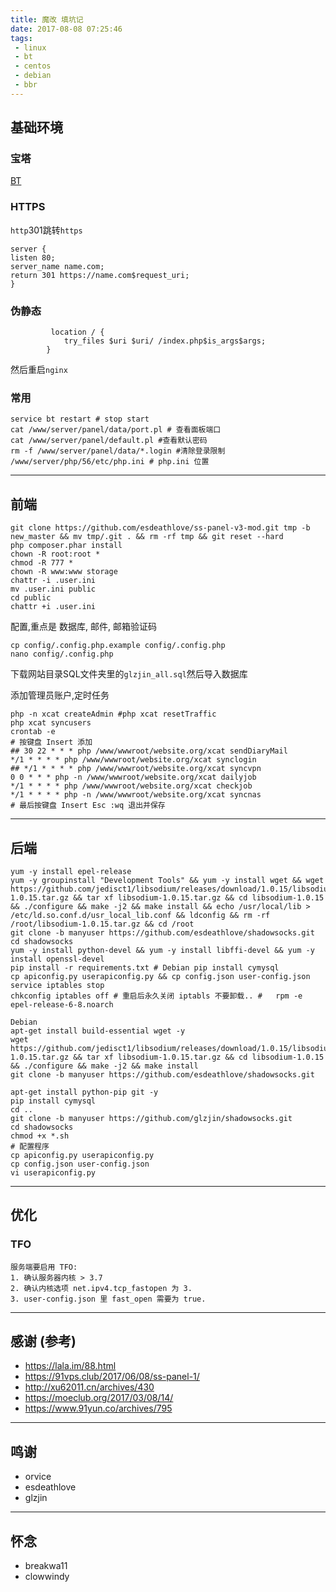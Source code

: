 ```yaml
---
title: 魔改 填坑记
date: 2017-08-08 07:25:46
tags:
 - linux
 - bt
 - centos
 - debian
 - bbr
---
```


## 基础环境

### 宝塔

[BT](https://bt.cn)

<!--more-->

### HTTPS

`http`301跳转`https`
```nginx
server {
listen 80;
server_name name.com;
return 301 https://name.com$request_uri;
}
```

### 伪静态

```nginx
         location / {
            try_files $uri $uri/ /index.php$is_args$args;
        } 
```
然后重启`nginx`

### 常用

```shell
service bt restart # stop start 
cat /www/server/panel/data/port.pl # 查看面板端口
cat /www/server/panel/default.pl #查看默认密码
rm -f /www/server/panel/data/*.login #清除登录限制
/www/server/php/56/etc/php.ini # php.ini 位置
```


---------------------


## 前端


```shell
git clone https://github.com/esdeathlove/ss-panel-v3-mod.git tmp -b new_master && mv tmp/.git . && rm -rf tmp && git reset --hard
php composer.phar install
chown -R root:root *
chmod -R 777 *
chown -R www:www storage
chattr -i .user.ini
mv .user.ini public
cd public
chattr +i .user.ini
```

配置,重点是 数据库, 邮件, 邮箱验证码  
```shell
cp config/.config.php.example config/.config.php
nano config/.config.php
```
下载网站目录SQL文件夹里的`glzjin_all.sql`然后导入数据库  

添加管理员账户,定时任务  
```shell
php -n xcat createAdmin #php xcat resetTraffic
php xcat syncusers
crontab -e  
# 按键盘 Insert 添加
## 30 22 * * * php /www/wwwroot/website.org/xcat sendDiaryMail
*/1 * * * * php /www/wwwroot/website.org/xcat synclogin
## */1 * * * * php /www/wwwroot/website.org/xcat syncvpn
0 0 * * * php -n /www/wwwroot/website.org/xcat dailyjob
*/1 * * * * php /www/wwwroot/website.org/xcat checkjob
*/1 * * * * php -n /www/wwwroot/website.org/xcat syncnas
# 最后按键盘 Insert Esc :wq 退出并保存  
```


------------------------


## 后端

```shell
yum -y install epel-release
yum -y groupinstall "Development Tools" && yum -y install wget && wget https://github.com/jedisct1/libsodium/releases/download/1.0.15/libsodium-1.0.15.tar.gz && tar xf libsodium-1.0.15.tar.gz && cd libsodium-1.0.15 && ./configure && make -j2 && make install && echo /usr/local/lib > /etc/ld.so.conf.d/usr_local_lib.conf && ldconfig && rm -rf /root/libsodium-1.0.15.tar.gz && cd /root
git clone -b manyuser https://github.com/esdeathlove/shadowsocks.git
cd shadowsocks
yum -y install python-devel && yum -y install libffi-devel && yum -y install openssl-devel
pip install -r requirements.txt # Debian pip install cymysql
cp apiconfig.py userapiconfig.py && cp config.json user-config.json
service iptables stop
chkconfig iptables off # 重启后永久关闭 iptabls 不要卸载.. #   rpm -e epel-release-6-8.noarch

Debian
apt-get install build-essential wget -y
wget https://github.com/jedisct1/libsodium/releases/download/1.0.15/libsodium-1.0.15.tar.gz && tar xf libsodium-1.0.15.tar.gz && cd libsodium-1.0.15 && ./configure && make -j2 && make install
git clone -b manyuser https://github.com/esdeathlove/shadowsocks.git

apt-get install python-pip git -y
pip install cymysql
cd ..
git clone -b manyuser https://github.com/glzjin/shadowsocks.git
cd shadowsocks
chmod +x *.sh
# 配置程序
cp apiconfig.py userapiconfig.py
cp config.json user-config.json
vi userapiconfig.py

```


----------------------


## 优化

### TFO

```
服务端要启用 TFO:
1. 确认服务器内核 > 3.7
2. 确认内核选项 net.ipv4.tcp_fastopen 为 3.
3. user-config.json 里 fast_open 需要为 true.
```


--------------------


## 感谢 (参考)

- https://lala.im/88.html
- https://91vps.club/2017/06/08/ss-panel-1/
- http://xu62011.cn/archives/430
- https://moeclub.org/2017/03/08/14/
- https://www.91yun.co/archives/795


----------------------------


## 鸣谢
- orvice
- esdeathlove
- glzjin


---------------------------------


## 怀念
- breakwa11
- clowwindy